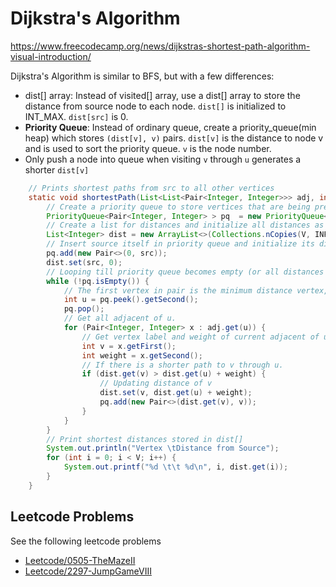 # Dijkstra's Algorithm
https://www.freecodecamp.org/news/dijkstras-shortest-path-algorithm-visual-introduction/

Dijkstra's Algorithm is similar to BFS, but with a few differences:

- dist[] array: Instead of visited[] array, use a dist[] array to store the distance from source node to each node. `dist[]` is initialized to INT_MAX. `dist[src]` is 0.
- **Priority Queue**: Instead of ordinary queue, create a priority_queue(min heap) which stores `(dist[v], v)` pairs. `dist[v]` is the distance to node v and is used to sort the priority queue. `v` is the node number.
- Only push a node into queue when visiting `v` through `u` generates a shorter `dist[v]`

```java
    // Prints shortest paths from src to all other vertices
    static void shortestPath(List<List<Pair<Integer, Integer>>> adj, int V, int src) {
        // Create a priority queue to store vertices that are being preprocessed.
        PriorityQueue<Pair<Integer, Integer> > pq  = new PriorityQueue<>(Comparator.comparingInt(Pair::getFirst));
        // Create a list for distances and initialize all distances as infinite (INF)
        List<Integer> dist = new ArrayList<>(Collections.nCopies(V, INF));
        // Insert source itself in priority queue and initialize its distance as 0.
        pq.add(new Pair<>(0, src));
        dist.set(src, 0);
        // Looping till priority queue becomes empty (or all distances are not finalized)
        while (!pq.isEmpty()) {
            // The first vertex in pair is the minimum distance vertex, extract it from priority queue.
            int u = pq.peek().getSecond();
            pq.pop();
            // Get all adjacent of u.
            for (Pair<Integer, Integer> x : adj.get(u)) {
                // Get vertex label and weight of current adjacent of u.
                int v = x.getFirst();
                int weight = x.getSecond();
                // If there is a shorter path to v through u.
                if (dist.get(v) > dist.get(u) + weight) {
                    // Updating distance of v
                    dist.set(v, dist.get(u) + weight);
                    pq.add(new Pair<>(dist.get(v), v));
                }
            }
        }
        // Print shortest distances stored in dist[]
        System.out.println("Vertex \tDistance from Source");
        for (int i = 0; i < V; i++) {
            System.out.printf("%d \t\t %d\n", i, dist.get(i));
        }
    }
```

## Leetcode Problems
See the following leetcode problems

* [Leetcode/0505-TheMazeII](../../../Leetcode/0505-TheMazeII/README.md)
* [Leetcode/2297-JumpGameVIII](../../../Leetcode/2297-JumpGameVIII/README.md)
